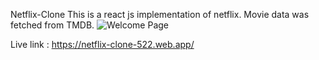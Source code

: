Netflix-Clone
This is a react js implementation of netflix. Movie data was fetched from TMDB.
![Welcome Page](https://github.com/[Diyasusan]/[netflix-clone]/blob/[master]/frontpage.png?raw=true)

Live link : https://netflix-clone-522.web.app/
